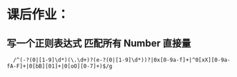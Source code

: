 # 课后作业：

## 写一个正则表达式 匹配所有 Number 直接量
      /^(-?(0|[1-9]\d*)(\.\d+)?(e-?(0|[1-9]\d*))?|0x[0-9a-f]+|^0[xX][0-9a-fA-F]+|0[bB][01]+|0[oO][0-7]+)$/g

